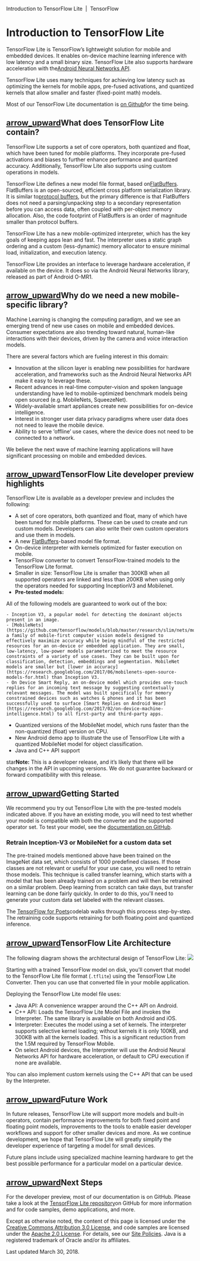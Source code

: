 Introduction to TensorFlow Lite  |  TensorFlow

#  Introduction to TensorFlow Lite

TensorFlow Lite is TensorFlow’s lightweight solution for mobile and embedded devices. It enables on-device machine learning inference with low latency and a small binary size. TensorFlow Lite also supports hardware acceleration with the[Android Neural Networks API](https://developer.android.com/ndk/guides/neuralnetworks/index.html).

TensorFlow Lite uses many techniques for achieving low latency such as optimizing the kernels for mobile apps, pre-fused activations, and quantized kernels that allow smaller and faster (fixed-point math) models.

Most of our TensorFlow Lite documentation is [on Github](https://github.com/tensorflow/tensorflow/tree/master/tensorflow/contrib/lite)for the time being.

## [arrow_upward](https://www.tensorflow.org/mobile/tflite/#top_of_page)What does TensorFlow Lite contain?

TensorFlow Lite supports a set of core operators, both quantized and float, which have been tuned for mobile platforms. They incorporate pre-fused activations and biases to further enhance performance and quantized accuracy. Additionally, TensorFlow Lite also supports using custom operations in models.

TensorFlow Lite defines a new model file format, based on[FlatBuffers](https://google.github.io/flatbuffers/). FlatBuffers is an open-sourced, efficient cross platform serialization library. It is similar to[protocol buffers](https://developers.google.com/protocol-buffers/?hl=en), but the primary difference is that FlatBuffers does not need a parsing/unpacking step to a secondary representation before you can access data, often coupled with per-object memory allocation. Also, the code footprint of FlatBuffers is an order of magnitude smaller than protocol buffers.

TensorFlow Lite has a new mobile-optimized interpreter, which has the key goals of keeping apps lean and fast. The interpreter uses a static graph ordering and a custom (less-dynamic) memory allocator to ensure minimal load, initialization, and execution latency.

TensorFlow Lite provides an interface to leverage hardware acceleration, if available on the device. It does so via the Android Neural Networks library, released as part of Android O-MR1.

## [arrow_upward](https://www.tensorflow.org/mobile/tflite/#top_of_page)Why do we need a new mobile-specific library?

Machine Learning is changing the computing paradigm, and we see an emerging trend of new use cases on mobile and embedded devices. Consumer expectations are also trending toward natural, human-like interactions with their devices, driven by the camera and voice interaction models.

There are several factors which are fueling interest in this domain:

- Innovation at the silicon layer is enabling new possibilities for hardware acceleration, and frameworks such as the Android Neural Networks API make it easy to leverage these.
- Recent advances in real-time computer-vision and spoken language understanding have led to mobile-optimized benchmark models being open sourced (e.g. MobileNets, SqueezeNet).
- Widely-available smart appliances create new possibilities for on-device intelligence.
- Interest in stronger user data privacy paradigms where user data does not need to leave the mobile device.
- Ability to serve ‘offline’ use cases, where the device does not need to be connected to a network.

We believe the next wave of machine learning applications will have significant processing on mobile and embedded devices.

## [arrow_upward](https://www.tensorflow.org/mobile/tflite/#top_of_page)TensorFlow Lite developer preview highlights

TensorFlow Lite is available as a developer preview and includes the following:

- A set of core operators, both quantized and float, many of which have been tuned for mobile platforms. These can be used to create and run custom models. Developers can also write their own custom operators and use them in models.
- A new [FlatBuffers](https://google.github.io/flatbuffers/)-based model file format.
- On-device interpreter with kernels optimized for faster execution on mobile.
- TensorFlow converter to convert TensorFlow-trained models to the TensorFlow Lite format.
- Smaller in size: TensorFlow Lite is smaller than 300KB when all supported operators are linked and less than 200KB when using only the operators needed for supporting InceptionV3 and Mobilenet.
- **Pre-tested models:**

All of the following models are guaranteed to work out of the box:

    - Inception V3, a popular model for detecting the dominant objects present in an image.
    - [MobileNets](https://github.com/tensorflow/models/blob/master/research/slim/nets/mobilenet_v1.md), a family of mobile-first computer vision models designed to effectively maximize accuracy while being mindful of the restricted resources for an on-device or embedded application. They are small, low-latency, low-power models parameterized to meet the resource constraints of a variety of use cases. They can be built upon for classification, detection, embeddings and segmentation. MobileNet models are smaller but [lower in accuracy](https://research.googleblog.com/2017/06/mobilenets-open-source-models-for.html) than Inception V3.
    - On Device Smart Reply, an on-device model which provides one-touch replies for an incoming text message by suggesting contextually relevant messages. The model was built specifically for memory constrained devices such as watches & phones and it has been successfully used to surface [Smart Replies on Android Wear](https://research.googleblog.com/2017/02/on-device-machine-intelligence.html) to all first-party and third-party apps.
- Quantized versions of the MobileNet model, which runs faster than the non-quantized (float) version on CPU.
- New Android demo app to illustrate the use of TensorFlow Lite with a quantized MobileNet model for object classification.
- Java and C++ API support

star**Note:** This is a developer release, and it’s likely that there will be changes in the API in upcoming versions. We do not guarantee backward or forward compatibility with this release.

## [arrow_upward](https://www.tensorflow.org/mobile/tflite/#top_of_page)Getting Started

We recommend you try out TensorFlow Lite with the pre-tested models indicated above. If you have an existing mode, you will need to test whether your model is compatible with both the converter and the supported operator set. To test your model, see the [documentation on GitHub](https://github.com/tensorflow/tensorflow/tree/master/tensorflow/contrib/lite).

### Retrain Inception-V3 or MobileNet for a custom data set

The pre-trained models mentioned above have been trained on the ImageNet data set, which consists of 1000 predefined classes. If those classes are not relevant or useful for your use case, you will need to retrain those models. This technique is called transfer learning, which starts with a model that has been already trained on a problem and will then be retrained on a similar problem. Deep learning from scratch can take days, but transfer learning can be done fairly quickly. In order to do this, you'll need to generate your custom data set labeled with the relevant classes.

The [TensorFlow for Poets](https://codelabs.developers.google.com/codelabs/tensorflow-for-poets/)codelab walks through this process step-by-step. The retraining code supports retraining for both floating point and quantized inference.

## [arrow_upward](https://www.tensorflow.org/mobile/tflite/#top_of_page)TensorFlow Lite Architecture

The following diagram shows the architectural design of TensorFlow Lite:
![](../_resources/8985acf8d511a1eb72e018856046225c.jpg)

Starting with a trained TensorFlow model on disk, you'll convert that model to the TensorFlow Lite file format (`.tflite`) using the TensorFlow Lite Converter. Then you can use that converted file in your mobile application.

Deploying the TensorFlow Lite model file uses:

- Java API: A convenience wrapper around the C++ API on Android.
- C++ API: Loads the TensorFlow Lite Model File and invokes the Interpreter. The same library is available on both Android and iOS.
- Interpreter: Executes the model using a set of kernels. The interpreter supports selective kernel loading; without kernels it is only 100KB, and 300KB with all the kernels loaded. This is a significant reduction from the 1.5M required by TensorFlow Mobile.
- On select Android devices, the Interpreter will use the Android Neural Networks API for hardware acceleration, or default to CPU execution if none are available.

You can also implement custom kernels using the C++ API that can be used by the Interpreter.

## [arrow_upward](https://www.tensorflow.org/mobile/tflite/#top_of_page)Future Work

In future releases, TensorFlow Lite will support more models and built-in operators, contain performance improvements for both fixed point and floating point models, improvements to the tools to enable easier developer workflows and support for other smaller devices and more. As we continue development, we hope that TensorFlow Lite will greatly simplify the developer experience of targeting a model for small devices.

Future plans include using specialized machine learning hardware to get the best possible performance for a particular model on a particular device.

## [arrow_upward](https://www.tensorflow.org/mobile/tflite/#top_of_page)Next Steps

For the developer preview, most of our documentation is on GitHub. Please take a look at the [TensorFlow Lite repository](https://github.com/tensorflow/tensorflow/tree/master/tensorflow/contrib/lite)on GitHub for more information and for code samples, demo applications, and more.

Except as otherwise noted, the content of this page is licensed under the [Creative Commons Attribution 3.0 License](http://creativecommons.org/licenses/by/3.0/), and code samples are licensed under the [Apache 2.0 License](http://www.apache.org/licenses/LICENSE-2.0). For details, see our [Site Policies](https://developers.google.com/terms/site-policies). Java is a registered trademark of Oracle and/or its affiliates.

Last updated March 30, 2018.